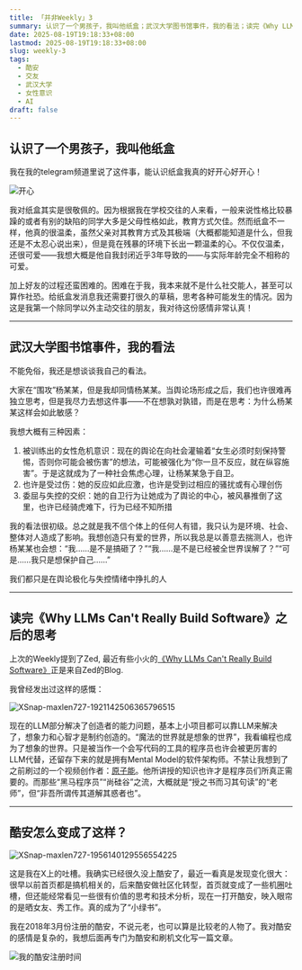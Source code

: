 ```yaml
---
title: 「并非Weekly」3
summary: 认识了一个男孩子，我叫他纸盒；武汉大学图书馆事件，我的看法；读完《Why LLMs Can't Really Build Software》之后的思考；酷安怎么变成了这样？
date: 2025-08-19T19:18:33+08:00
lastmod: 2025-08-19T19:18:33+08:00
slug: weekly-3
tags:
  - 酷安
  - 交友
  - 武汉大学
  - 女性意识
  - AI
draft: false
---
```

## 认识了一个男孩子，我叫他纸盒

我在我的telegram频道里说了这件事，能认识纸盒我真的好开心好开心！

![开心](https://maxlen727.github.io/picx-images-hosting/图片.67xsiq9fq3.webp)

我对纸盒其实是很敬佩的。因为根据我在学校交往的人来看，一般来说性格比较暴躁的或者有别的缺陷的同学大多是父母性格如此，教育方式欠佳。然而纸盒不一样，他真的很温柔，虽然父亲对其教育方式及其极端（大概都能知道是什么，但我还是不太忍心说出来），但是竟在残暴的环境下长出一颗温柔的心。不仅仅温柔，还很可爱——我想大概是他自我封闭近乎3年导致的——与实际年龄完全不相称的可爱。

加上好友的过程还蛮困难的。困难在于我，我本来就不是什么社交能人，甚至可以算作社恐。给纸盒发消息我还需要打很久的草稿，思考各种可能发生的情况。因为这是我第一个除同学以外主动交往的朋友，我对待这份感情非常认真！

---
## 武汉大学图书馆事件，我的看法

不能免俗，我还是想谈谈我自己的看法。

大家在“围攻”杨某某，但是我却同情杨某某。当舆论场形成之后，我们也许很难再独立思考，但是我尽力去想这件事——不在想孰对孰错，而是在思考：为什么杨某某这样会如此敏感？

我想大概有三种因素：

1. 被训练出的女性危机意识：现在的舆论在向社会灌输着“女生必须时刻保持警惕，否则你可能会被伤害”的想法，可能被强化为“你一旦不反应，就在纵容施害”。于是这就成为了一种社会焦虑心理，让杨某某急于自卫。
2. 也许是受过伤：她的反应如此应激，也许是受到过相应的骚扰或有心理创伤
3. 委屈与失控的交织：她的自卫行为让她成为了舆论的中心，被风暴推倒了这里，也许已经骑虎难下，行为已经不知所措

我的看法很初级。总之就是我不信个体上的任何人有错，我只认为是环境、社会、整体对人造成了影响。我想创造只有爱的世界，所以我总是以善意去揣测人，也许杨某某也会想：“我……是不是搞砸了？”“我……是不是已经被全世界误解了？”“可是……我只是想保护自己……”

我们都只是在舆论极化与失控情绪中挣扎的人

---
## 读完《Why LLMs Can't Really Build Software》之后的思考

上次的Weekly提到了Zed, 最近有些小火的[《Why LLMs Can't Really Build Software》](https://zed.dev/blog/why-llms-cant-build-software)正是来自Zed的Blog.

我曾经发出过这样的感慨：

![XSnap-maxlen727-1921142506365796515](https://maxlen727.github.io/picx-images-hosting/XSnap-maxlen727-1921142506365796515.60uknc21t6.webp)

现在的LLM部分解决了创造者的能力问题，基本上小项目都可以靠LLM来解决了，想象力和心智才是制约创造的。“魔法的世界就是想象的世界”，我看编程也成为了想象的世界。只是被当作一个会写代码的工具的程序员也许会被更厉害的LLM代替，还留存下来的就是拥有Mental Model的软件架构师。不禁让我想到了之前刷过的一个视频创作者：[原子能](https://www.youtube.com/@yuan_zi_neng)。他所讲授的知识也许才是程序员们所真正需要的。而那些“黑马程序员”“尚硅谷”之流，大概就是“授之书而习其句读”的“老师”，但“非吾所谓传其道解其惑者也”。

---
## 酷安怎么变成了这样？

![XSnap-maxlen727-1956140129556554225](https://maxlen727.github.io/picx-images-hosting/XSnap-maxlen727-1956140129556554225.3uv61kvg6u.webp)

这是我在X上的吐槽。我确实已经很久没上酷安了，最近一看真是发现变化很大：很早以前首页都是搞机相关的，后来酷安做社区化转型，首页就变成了一些机圈吐槽，但还能经常看见一些很有价值的思考和技术分析，现在一打开酷安，映入眼帘的是晒女友、秀工作。真的成为了“小绿书”。

我在2018年3月份注册的酷安，不说元老，也可以算是比较老的人物了。我对酷安的感情是复杂的，我想后面再专门为酷安和刷机文化写一篇文章。

![我的酷安注册时间](https://maxlen727.github.io/picx-images-hosting/Screenshot_20250820-071502_酷安~2.8adl7dsuaz.webp)